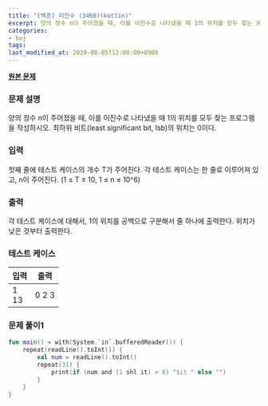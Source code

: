 ```yaml
---
title: "[백준] 이진수 (3460)(kotlin)"
excerpt: 양의 정수 n이 주어졌을 때, 이를 이진수로 나타냈을 때 1의 위치를 모두 찾는 프로그램을 작성하시오. 최하위 비트(least significant bit, lsb)의 위치는 0이다.
categories:
- boj
tags:
last_modified_at: 2020-08-05T12:00:00+0900
---
```


**[원본 문제](https://www.acmicpc.net/problem/3460)**

### 문제 설명

양의 정수 n이 주어졌을 때, 이를 이진수로 나타냈을 때 1의 위치를 모두 찾는 프로그램을 작성하시오. 최하위 비트(least significant bit, lsb)의 위치는 0이다.

### 입력

첫째 줄에 테스트 케이스의 개수 T가 주어진다. 각 테스트 케이스는 한 줄로 이루어져 있고, n이 주어진다. (1 ≤ T ≤ 10, 1 ≤ n ≤ 10^6)

### 출력

각 테스트 케이스에 대해서, 1의 위치를 공백으로 구분해서 줄 하나에 출력한다. 위치가 낮은 것부터 출력한다.

### 테스트 케이스

|입력|출력|
|-----|-----|
|1<br>13|0 2 3|

### 문제 풀이1

```kotlin
fun main() = with(System.`in`.bufferedReader()) {
    repeat(readLine().toInt()) {
        val num = readLine().toInt()
        repeat(31) {
            print(if (num and (1 shl it) > 0) "$it " else "")
        }
    }
}
```
